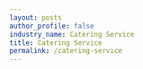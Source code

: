 ```yaml
---
layout: posts 
author_profile: false 
industry_name: Catering Service
title: Catering Service
permalink: /catering-service
---
```

